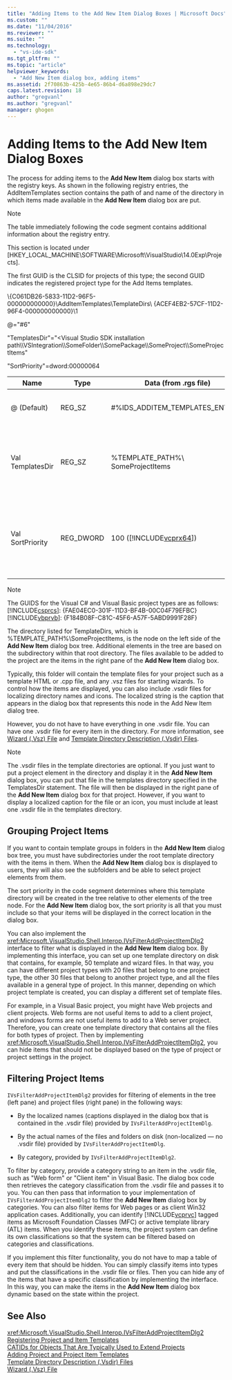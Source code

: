 ```yaml
---
title: "Adding Items to the Add New Item Dialog Boxes | Microsoft Docs"
ms.custom: ""
ms.date: "11/04/2016"
ms.reviewer: ""
ms.suite: ""
ms.technology: 
  - "vs-ide-sdk"
ms.tgt_pltfrm: ""
ms.topic: "article"
helpviewer_keywords: 
  - "Add New Item dialog box, adding items"
ms.assetid: 2f70863b-425b-4e65-86b4-d6a898e29dc7
caps.latest.revision: 18
author: "gregvanl"
ms.author: "gregvanl"
manager: ghogen
---
```

# Adding Items to the Add New Item Dialog Boxes
The process for adding items to the **Add New Item** dialog box starts with the registry keys. As shown in the following registry entries, the AddItemTemplates section contains the path of and name of the directory in which items made available in the **Add New Item** dialog box are put.  
  
> [!NOTE]
>  The table immediately following the code segment contains additional information about the registry entry.  
  
 This section is located under [HKEY_LOCAL_MACHINE\SOFTWARE\Microsoft\VisualStudio\14.0Exp\Projects].  
  
 The first GUID is the CLSID for projects of this type; the second GUID indicates the registered project type for the Add Items templates.  
  
 \\{C061DB26-5833-11D2-96F5-000000000000}\AddItemTemplates\TemplateDirs\ {ACEF4EB2-57CF-11D2-96F4-000000000000}\1  
  
 @="#6"  
  
 "TemplatesDir"="\<Visual Studio SDK installation path\\\VSIntegration\\\SomeFolder\\\SomePackage\\\SomeProject\\\SomeProjectItems"  
  
 "SortPriority"=dword:00000064  
  
|Name|Type|Data (from .rgs file)|Description|  
|----------|----------|-----------------------------|-----------------|  
|@ (Default)|REG_SZ|#%IDS_ADDITEM_TEMPLATES_ENTRY%|Resource ID for **Add Item** templates.|  
|Val TemplatesDir|REG_SZ|%TEMPLATE_PATH%\ SomeProjectItems|Path of the project items displayed in the dialog for the **Add New Item** wizard.|  
|Val SortPriority|REG_DWORD|100 ([!INCLUDE[vcprx64](../../extensibility/internals/includes/vcprx64_md.md)])|Determines the sort order in the tree node of files displayed in the **Add New Item** dialog box.|  
  
> [!NOTE]
>  The GUIDS for the Visual C# and Visual Basic project types are as follows:[!INCLUDE[csprcs](../../data-tools/includes/csprcs_md.md)]: {FAE04EC0-301F-11D3-BF4B-00C04F79EFBC}[!INCLUDE[vbprvb](../../code-quality/includes/vbprvb_md.md)]: {F184B08F-C81C-45F6-A57F-5ABD9991F28F}  
  
 The directory listed for TemplateDirs, which is %TEMPLATE_PATH%\SomeProjectItems, is the node on the left side of the **Add New Item** dialog box tree. Additional elements in the tree are based on the subdirectory within that root directory. The files available to be added to the project are the items in the right pane of the **Add New Item** dialog box.  
  
 Typically, this folder will contain the template files for your project such as a template HTML or .cpp file, and any .vsz files for starting wizards. To control how the items are displayed, you can also include .vsdir files for localizing directory names and icons. The localized string is the caption that appears in the dialog box that represents this node in the Add New Item dialog tree.  
  
 However, you do not have to have everything in one .vsdir file. You can have one .vsdir file for every item in the directory. For more information, see [Wizard (.Vsz) File](../../extensibility/internals/wizard-dot-vsz-file.md) and [Template Directory Description (.Vsdir) Files](../../extensibility/internals/template-directory-description-dot-vsdir-files.md).  
  
> [!NOTE]
>  The .vsdir files in the template directories are optional. If you just want to put a project element in the directory and display it in the **Add New Item** dialog box, you can put that file in the templates directory specified in the TemplatesDir statement. The file will then be displayed in the right pane of the **Add New Item** dialog box for that project. However, if you want to display a localized caption for the file or an icon, you must include at least one .vsdir file in the templates directory.  
  
## Grouping Project Items  
 If you want to contain template groups in folders in the **Add New Item** dialog box tree, you must have subdirectories under the root template directory with the items in them. When the **Add New Item** dialog box is displayed to users, they will also see the subfolders and be able to select project elements from them.  
  
 The sort priority in the code segment determines where this template directory will be created in the tree relative to other elements of the tree node. For the **Add New Item** dialog box, the sort priority is all that you must include so that your items will be displayed in the correct location in the dialog box.  
  
 You can also implement the <xref:Microsoft.VisualStudio.Shell.Interop.IVsFilterAddProjectItemDlg2> interface to filter what is displayed in the **Add New Item** dialog box. By implementing this interface, you can set up one template directory on disk that contains, for example, 50 template and wizard files. In that way, you can have different project types with 20 files that belong to one project type, the other 30 files that belong to another project type, and all the files available in a general type of project. In this manner, depending on which project template is created, you can display a different set of template files.  
  
 For example, in a Visual Basic project, you might have Web projects and client projects. Web forms are not useful items to add to a client project, and windows forms are not useful items to add to a Web server project. Therefore, you can create one template directory that contains all the files for both types of project. Then by implementing <xref:Microsoft.VisualStudio.Shell.Interop.IVsFilterAddProjectItemDlg2>, you can hide items that should not be displayed based on the type of project or project settings in the project.  
  
## Filtering Project Items  
 `IVsFilterAddProjectItemDlg2` provides for filtering of elements in the tree (left pane) and project files (right pane) in the following ways:  
  
-   By the localized names (captions displayed in the dialog box that is contained in the .vsdir file) provided by `IVsFilterAddProjectItemDlg`.  
  
-   By the actual names of the files and folders on disk (non-localized — no .vsdir file) provided by `IVsFilterAddProjectItemDlg`.  
  
-   By category, provided by `IVsFilterAddProjectItemDlg2`.  
  
 To filter by category, provide a category string to an item in the .vsdir file, such as "Web form" or "Client item" in Visual Basic. The dialog box code then retrieves the category classification from the .vsdir file and passes it to you. You can then pass that information to your implementation of `IVsFilterAddProjectItemDlg2` to filter the **Add New Item** dialog box by categories. You can also filter items for Web pages or as client Win32 application cases. Additionally, you can identify [!INCLUDE[vcprvc](../../code-quality/includes/vcprvc_md.md)] tagged items as Microsoft Foundation Classes (MFC) or active template library (ATL) items. When you identify these items, the project system can define its own classifications so that the system can be filtered based on categories and classifications.  
  
 If you implement this filter functionality, you do not have to map a table of every item that should be hidden. You can simply classify items into types and put the classifications in the .vsdir file or files. Then you can hide any of the items that have a specific classification by implementing the interface. In this way, you can make the items in the **Add New Item** dialog box dynamic based on the state within the project.  
  
## See Also  
 <xref:Microsoft.VisualStudio.Shell.Interop.IVsFilterAddProjectItemDlg2>   
 [Registering Project and Item Templates](../../extensibility/internals/registering-project-and-item-templates.md)   
 [CATIDs for Objects That Are Typically Used to Extend Projects](../../extensibility/internals/catids-for-objects-that-are-typically-used-to-extend-projects.md)   
 [Adding Project and Project Item Templates](../../extensibility/internals/adding-project-and-project-item-templates.md)   
 [Template Directory Description (.Vsdir) Files](../../extensibility/internals/template-directory-description-dot-vsdir-files.md)   
 [Wizard (.Vsz) File](../../extensibility/internals/wizard-dot-vsz-file.md)